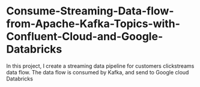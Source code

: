 # Consume-Streaming-Data-flow-from-Apache-Kafka-Topics-with-Confluent-Cloud-and-Google-Databricks
In this project, I create a streaming data pipeline for customers clickstreams data flow. The data flow is consumed by Kafka, and send to Google cloud Databricks
